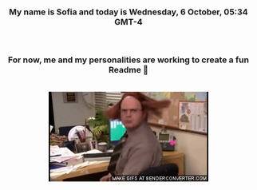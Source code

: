 


<div align="center">
<h3 >My name is Sofia and today is Wednesday, 6 October, 05:34 GMT-4</h3><br>
<h3 >For now, me and my personalities are working to create a fun Readme 👋
</h3><br>
<img src='img/dwight.gif' alt='working...'/>
</div>
